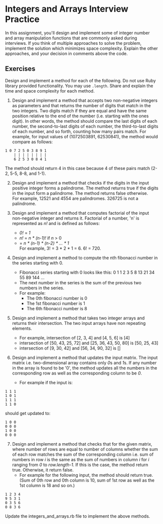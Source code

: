 # Integers and Arrays Interview Practice
In this assignment, you'll design and implement some of integer number and array manipulation functions that are commonly asked during interviews.
If you think of multiple approaches to solve the problem, implement the solution which minimizes space complexity. Explain the other approaches, and your decision in comments above the code.

## Exercises
Design and implement a method for each of the following. Do not use Ruby library provided functionality. You may use `.length`. Share and explain the time and space complexity for each method.
1. Design and implement a method that accepts two non-negative integers as parameters and that returns the number of digits that match in the two integers. Two digits match if they are equal and have the same position relative to the end of the number (i.e. starting with the ones digit). In other words, the method should compare the last digits of each number, the second-to-last digits of each number, the third-to-last digits of each number, and so forth, counting how many pairs match.
For example, for  input values of (1072503891, 62530841), the method would compare as follows:
```
1 0 7 2 5 0 3 8 9 1
    | | | | | | | |
    6 2 5 3 0 8 4 1
```
The method should return 4 in this case because 4 of these pairs match (2-2, 5-5, 8-8, and 1-1).

2. Design and implement a method that checks if the digits in the input positive integer forms a palindrome. The method returns true if the digits in the input form a palindrome. The method returns false otherwise.</br>
For example, 12521 and 4554 are palindromes. 326725 is not a palindrome.

3. Design and implement a method that computes factorial of the input non-negative integer and returns it. Factorial of a number, 'n' is represented as *n!* and is defined as follows:
   - *0!* = *1*
   - *n!* = *n * (n-1)!* if *n* > 0
   -    = *n * (n-1) * (n-2) * ... * 1*</br>
For example, 3! = 3 * 2 * 1 = 6. 6! = 720.

4. Design and implement a method to compute the nth fibonacci number in the series starting with 0.
   - Fibonacci series starting with 0 looks like this: 0 1 1 2 3 5 8 13 21 34 55 89 144 ...
   - The next number in the series is the sum of the previous two numbers in the series.
   - For example:
     - The 0th fibonacci number is 0
     - The 1st fibonacci number is 1
     - The 6th fibonacci number is 8

5. Design and implement a method that takes two integer arrays and returns their intersection. The two input arrays have non repeating elements.
   - For example, intersection of [2, 3, 4] and [4, 5, 6] is [4]
   - intersection of [50, 43, 25, 72] and [25, 36, 43, 50, 80] is [50, 25, 43]
   - intersection of [9, 30, 42] and [56, 34, 90, 32] is []

6. Design and implement a method that updates the input matrix. The input matrix i.e. two-dimensional array contains only *0*s and *1*s. If any number in the array is found to be '0', the method updates all the numbers in the corresponding row as well as the corresponding column to be *0*.
   - For example if the input is:
```
1 1 1
1 0 1
1 1 1
1 1 0
```
should get updated to:
```
1 0 0
0 0 0
1 0 0
0 0 0
```

7. Design and implement a method that checks that for the given matrix, where number of rows are equal to number of columns whether the sum of each row matches the sum of the corresponding column i.e. sum
of numbers in row *i* is the same as the sum of numbers in column *i* for *i* ranging from *0* to *row.length-1*. If this is the case, the method return true. Otherwise, it return false.
   - For example for the following input, the method should return true. (Sum of 0th row and 0th column is 10, sum of 1st row as well as the 1st column is 18 and so on.)
```
1 2 3 4
9 5 3 1
0 3 5 6
0 8 3 6
```

Update the integers_and_arrays.rb file to implement the above methods.
